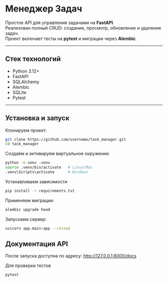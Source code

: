 # Менеджер Задач

Простое API для управления задачами на **FastAPI**.  
Реализован полный CRUD: создание, просмотр, обновление и удаление задач.  
Проект включает тесты на **pytest** и миграции через **Alembic**.

---

## Стек технологий
- Python 3.12+
- FastAPI
- SQLAlchemy
- Alembic
- SQLite 
- Pytest

---

## Установка и запуск

Клонируем проект:
```bash
git clone https://github.com/username/task_manager.git
cd task_manager
```

Создаём и активируем виртуальное окружение:
```bash
python -m venv .venv
source .venv/bin/activate   # Linux/Mac
.venv\Scripts\activate      # Windows
```
Устанавливаем зависимости
```bash
pip install -r requirements.txt
```

Применяем миграции:
```bash
alembic upgrade head
```

Запускаем сервер:
```bash
uvicorn app.main:app --reload
```

## Документация API

После запуска доступна по адресу:
http://127.0.0.1:8000/docs

Для проверки тестов
```bash
pytest
```

